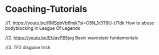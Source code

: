 # Coaching-Tutorials

//1. https://youtu.be/RMSpbVb6mjk?si=G5N_1r3T8U-t71dk How to abuse bodyblocking in League Of Legends

//2. https://youtu.be/EfJqvP85jvg Basic wavestate fundamentals

//3.  TF2 disguise trick
